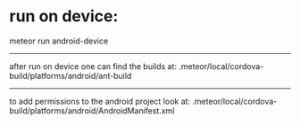 # run on device:
meteor run android-device

---
after run on device one can find the builds at:
.meteor/local/cordova-build/platforms/android/ant-build

---
to add permissions to the android project look at:
.meteor/local/cordova-build/platforms/android/AndroidManifest.xml